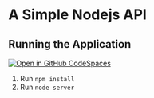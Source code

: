 # A Simple Nodejs API

## Running the Application

[![Open in GitHub CodeSpaces](https://github.com/codespaces/badge.svg) ](https://codespaces.new/coderonfleek/[simple-node-api)

1. Run `npm install`
2. Run `node server`

